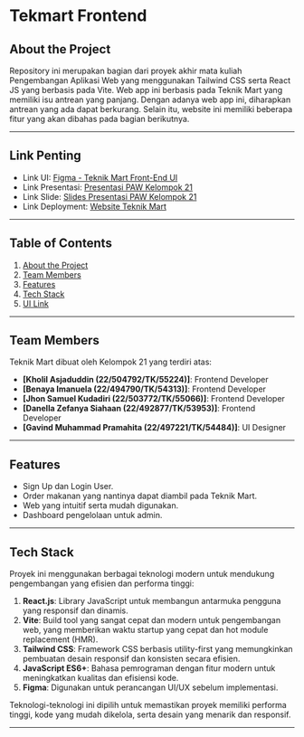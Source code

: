# **Tekmart Frontend**

## **About the Project**
Repository ini merupakan bagian dari proyek akhir mata kuliah Pengembangan Aplikasi Web yang menggunakan Tailwind CSS serta React JS yang berbasis pada Vite. Web app ini berbasis pada Teknik Mart yang memiliki isu antrean yang panjang. Dengan adanya web app ini, diharapkan antrean yang ada dapat berkurang. Selain itu, website ini memiliki beberapa fitur yang akan dibahas pada bagian berikutnya.

---
## **Link Penting**
- Link UI: [Figma - Teknik Mart Front-End UI](https://www.figma.com/design/iBt58WFSYR3tbkk3EwfS27/Front-End-UI-Teknik-Mart?node-id=0-1&t=qACdcI0XSjHBZa4h-1)
- Link Presentasi: [Presentasi PAW Kelompok 21](https://youtube.com)
- Link Slide: [Slides Presentasi PAW Kelompok 21](https://www.canva.com/design/DAGRk20Tptk/yf4d7QHJgGUSnEhD6pgNqQ/edit?utm_content=DAGRk20Tptk&utm_campaign=designshare&utm_medium=link2&utm_source=sharebutton)
- Link Deployment: [Website Teknik Mart](https://)

---

## **Table of Contents**

1. [About the Project](#about-the-project)
2. [Team Members](#team-members)
3. [Features](#features)
4. [Tech Stack](#tech-stack)
5. [UI Link](#ui-link)

---

## **Team Members**
Teknik Mart dibuat oleh Kelompok 21 yang terdiri atas:
- **[Kholil Asjaduddin (22/504792/TK/55224)]**: Frontend Developer
- **[Benaya Imanuela (22/494790/TK/54313)]**: Frontend Developer
- **[Jhon Samuel Kudadiri (22/503772/TK/55066)]**: Frontend Developer
- **[Danella Zefanya Siahaan (22/492877/TK/53953)]**: Frontend Developer
- **[Gavind Muhammad Pramahita (22/497221/TK/54484)]**: UI Designer

---

## **Features**
- Sign Up dan Login User.
- Order makanan yang nantinya dapat diambil pada Teknik Mart.
- Web yang intuitif serta mudah digunakan.
- Dashboard pengelolaan untuk admin.

---

## **Tech Stack**
Proyek ini menggunakan berbagai teknologi modern untuk mendukung pengembangan yang efisien dan performa tinggi:

1. **React.js**: Library JavaScript untuk membangun antarmuka pengguna yang responsif dan dinamis.
2. **Vite**: Build tool yang sangat cepat dan modern untuk pengembangan web, yang memberikan waktu startup yang cepat dan hot module replacement (HMR).
3. **Tailwind CSS**: Framework CSS berbasis utility-first yang memungkinkan pembuatan desain responsif dan konsisten secara efisien.
4. **JavaScript ES6+**: Bahasa pemrograman dengan fitur modern untuk meningkatkan kualitas dan efisiensi kode.
5. **Figma**: Digunakan untuk perancangan UI/UX sebelum implementasi.

Teknologi-teknologi ini dipilih untuk memastikan proyek memiliki performa tinggi, kode yang mudah dikelola, serta desain yang menarik dan responsif.

---
